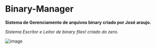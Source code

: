 # Binary-Manager
**Sistema de Gerenciamento de arquivos binary criado por José araujo.**

*Sistema Escritor e Leitor de binary files! criado do zero.*

![image](https://user-images.githubusercontent.com/47309489/170392910-e3ac93a5-02cf-4d57-8508-05008b809707.png)
